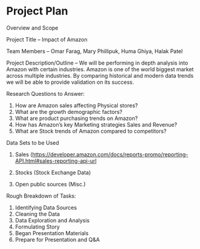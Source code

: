 # Project Plan

Overview and Scope


Project Title – Impact of Amazon

Team Members – Omar Farag, Mary Phillipuk, Huma Ghiya, Halak Patel

Project Description/Outline – We will be performing in depth analysis into Amazon with certain industries. Amazon is one of the world biggest market across multiple industries. By comparing historical and modern data trends we will be able to provide validation on its success.

Research Questions to Answer:
1)	How are Amazon sales affecting Physical stores?
2)	What are the growth demographic factors?
3)	What are product purchasing trends on Amazon?
4)	How has Amazon’s key Marketing strategies Sales and Revenue?
5)	What are Stock trends of Amazon compared to competitors?

Data Sets to be Used
1)	Sales (https://developer.amazon.com/docs/reports-promo/reporting-API.html#sales-reporting-api-url

2)	Stocks (Stock Exchange Data)

3)	Open public sources (Misc.)


Rough Breakdown of Tasks:
1)	Identifying Data Sources
2)	Cleaning the Data
3)	Data Exploration and Analysis
4)	Formulating Story
5)	Began Presentation Materials
6)	Prepare for Presentation and Q&A

